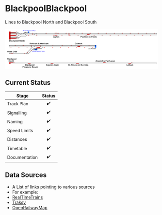 # BlackpoolBlackpool
Lines to Blackpool North and Blackpool South

![Image of Current State of Map](Images/Blackpool.bmp)

## Current Status

| Stage         | Status        |
| ------------- |:-------------:|
| Track Plan     | :heavy_check_mark: |
| Signalling      | :heavy_check_mark:      |
| Naming | :heavy_check_mark:      |
| Speed Limits | :heavy_check_mark: |
| Distances | :heavy_check_mark: |
| Timetable | :heavy_check_mark: |
| Documentation | :heavy_check_mark: |


## Data Sources

- A List of links pointing to various sources
- For example:
- [RealTimeTrains](https://www.realtimetrains.co.uk/)
- [Traksy](https://traksy.uk/live)
- [OpenRailwayMap](https://www.openrailwaymap.org/)
